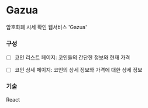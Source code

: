# Gazua

암호화폐 시세 확인 웹서비스 'Gazua'



### 구성

- [ ] 코인 리스트 페이지: 코인들의 간단한 정보와 현재 가격
- [ ] 코인 상세 페이지: 코인의 상세 정보와 가격에 대한 상세 정보



### 기술

React
